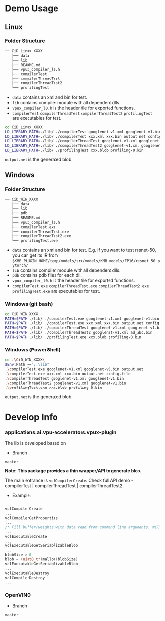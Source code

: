 # Demo Usage

## Linux

### Folder Structure

```bash
── CiD_Linux_XXXX
   ├── data
   ├── lib
   ├── README.md
   ├── vpux_compiler_l0.h
   ├── compilerTest
   ├── compilerThreadTest
   ├── compilerThreadTest2
   └── profilingTest
```

- `data` contains an xml and bin for test.
- `lib` contains compiler module with all dependent dlls.
- `vpux_compiler_l0.h`  is the header file for exported functions.
- `compilerTest` `compilerThreadTest` `compilerThreadTest2` `profilingTest` are executables for test.

```bash
cd CiD_Linux_XXXX
LD_LIBRARY_PATH=./lib/ ./compilerTest googlenet-v1.xml googlenet-v1.bin output.net
LD_LIBRARY_PATH=./lib/ ./compilerTest xxx.xml xxx.bin output.net config.file
LD_LIBRARY_PATH=./lib/ ./compilerThreadTest googlenet-v1.xml googlenet-v1.bin
LD_LIBRARY_PATH=./lib/ ./compilerThreadTest2 googlenet-v1.xml googlenet-v1.bin
LD_LIBRARY_PATH=./lib/ ./profilingTest xxx.blob profiling-0.bin
```

`output.net`  is the generated blob.

## Windows

### Folder Structure

```bash
── CiD_WIN_XXXX
   ├── data
   ├── lib
   ├── pdb
   ├── README.md
   ├── vpux_compiler_l0.h
   ├── compilerTest.exe
   ├── compilerThreadTest.exe
   ├── compilerThreadTest2.exe
   └── profilingTest.exe
```

- `data` contains an xml and bin for test. E.g. if you want to test resnet-50, you can get its IR from `$KMB_PLUGIN_HOME/temp/models/src/models/KMB_models/FP16/resnet_50_pytorch/`
- `lib` contains compiler module with all dependent dlls.
- `pdb` contains pdb files for each dll.
- `vpux_compiler_l0.h`  is the header file for exported functions.
- `compilerTest.exe` `compilerThreadTest.exe` `compilerThreadTest2.exe` `profilingTest.exe` are executables for test.

### Windows (git bash)

```bash
cd CiD_WIN_XXXX
PATH=$PATH:./lib/ ./compilerTest.exe googlenet-v1.xml googlenet-v1.bin output.net
PATH=$PATH:./lib/ ./compilerTest.exe xxx.xml xxx.bin output.net config.file
PATH=$PATH:./lib/ ./compilerThreadTest googlenet-v1.xml googlenet-v1.bin
PATH=$PATH:./lib/ ./compilerThreadTest2 googlenet-v1.xml ad_abc.bin
PATH=$PATH:./lib/ ./profilingTest.exe xxx.blob profiling-0.bin
```

### Windows (PowerShell)

```bash
cd .\CiD_WIN_XXXX\
$Env:Path +=";.\lib"
.\compilerTest.exe googlenet-v1.xml googlenet-v1.bin output.net
.\compilerTest.exe xxx.xml xxx.bin output.net config.file
.\compilerThreadTest googlenet-v1.xml googlenet-v1.bin
.\compilerThreadTest2 googlenet-v1.xml googlenet-v1.bin
.\profilingTest.exe xxx.blob profiling-0.bin
```

`output.net`  is the generated blob.

# Develop Info

### applications.ai.vpu-accelerators.vpux-plugin
The lib is developed based on

- Branch

```
master
```

**Note: This package provides a thin wrapper/API to generate blob.**

The main entrance is `vclCompilerCreate`. Check full API demo - compilerTest | compilerThreadTest | compilerThreadTest2.

- Example:

```C
...
vclCompilerCreate
...
vclCompilerGetProperties
...
/* Fill buffer/weights with data read from command line arguments. Will set result blob size. */
...
vclExecutableCreate
...
vclExecutableGetSeriablizableBlob
...
blobSize > 0
blob = (uint8_t*)malloc(blobSize)
vclExecutableGetSeriablizableBlob
...
vclExecutableDestroy
vclCompilerDestroy
...

```

### OpenVINO

- Branch

```
master
```
